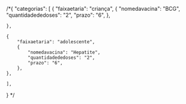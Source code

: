 /*{
    "categorias": [
    {
        "faixaetaria": "criança",
        {
            "nomedavacina": "BCG",
            "quantidadededoses": "2",
            "prazo": "6",
        },

    },
     
    {
        "faixaetaria": "adolescente",
        {
            "nomedavacina": "Hepatite",
            "quantidadededoses": "2",
            "prazo": "6",
        },
    },

    ],
}
*/
